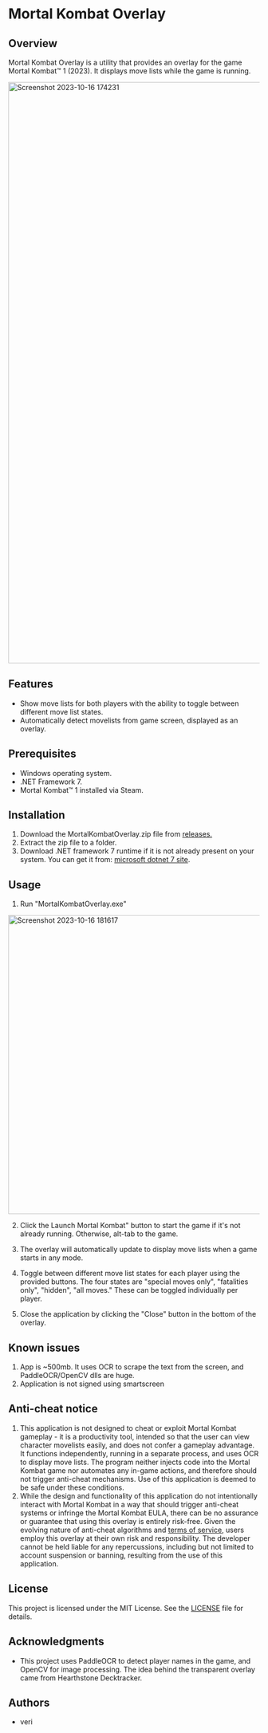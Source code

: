 # Mortal Kombat Overlay

## Overview

Mortal Kombat Overlay is a utility that provides an overlay for the game Mortal Kombat™ 1 (2023). It displays move lists while the game is running.

<img width="1166" alt="Screenshot 2023-10-16 174231" src="https://github.com/gettierproblem/MortalKombatOverlay/assets/2585255/2c1a8278-8398-406c-a7e6-e6cf4a9026de">

## Features

- Show move lists for both players with the ability to toggle between different move list states.
- Automatically detect movelists from game screen, displayed as an overlay.

## Prerequisites

- Windows operating system.
- .NET Framework 7.
- Mortal Kombat™ 1 installed via Steam.

## Installation

1. Download the MortalKombatOverlay.zip file from [releases.](https://github.com/gettierproblem/MortalKombatOverlay/releases)
2. Extract the zip file to a folder.
3. Download .NET framework 7 runtime if it is not already present on your system. You can get it from: [microsoft dotnet 7 site](https://dotnet.microsoft.com/en-us/download/dotnet/7.0).  

## Usage

1. Run "MortalKombatOverlay.exe"
<img width="600" alt="Screenshot 2023-10-16 181617" src="https://github.com/gettierproblem/MortalKombatOverlay/assets/2585255/e948ea5e-f97e-4516-8ce8-191ebf88e7b5">

2. Click the Launch Mortal Kombat" button to start the game if it's not already running.  Otherwise, alt-tab to the game.

3. The overlay will automatically update to display move lists when a game starts in any mode.
   
4. Toggle between different move list states for each player using the provided buttons.  The four states are "special moves only", "fatalities only", "hidden", "all moves."  These can be toggled individually per player.

5. Close the application by clicking the "Close" button in the bottom of the overlay.

## Known issues

1. App is ~500mb.  It uses OCR to scrape the text from the screen, and PaddleOCR/OpenCV dlls are huge.
2. Application is not signed using smartscreen

## Anti-cheat notice

1. This application is not designed to cheat or exploit Mortal Kombat gameplay - it is a productivity tool, intended so that the user can view character movelists easily, and does not confer a gameplay advantage. It functions independently, running in a separate process, and uses OCR to display move lists. The program neither injects code into the Mortal Kombat game nor automates any in-game actions, and therefore should not trigger anti-cheat mechanisms. Use of this application is deemed to be safe under these conditions.
2. While the design and functionality of this application do not intentionally interact with Mortal Kombat in a way that should trigger anti-cheat systems or infringe the Mortal Kombat EULA, there can be no assurance or guarantee that using this overlay is entirely risk-free. Given the evolving nature of anti-cheat algorithms and [terms of service](https://legal.wbgames.com/eula/steam/eula_stm_en_US.html), users employ this overlay at their own risk and responsibility. The developer cannot be held liable for any repercussions, including but not limited to account suspension or banning, resulting from the use of this application.

## License

This project is licensed under the MIT License. See the [LICENSE](LICENSE) file for details.

## Acknowledgments

- This project uses PaddleOCR to detect player names in the game, and OpenCV for image processing.  The idea behind the transparent overlay came from Hearthstone Decktracker.

## Authors

- veri
